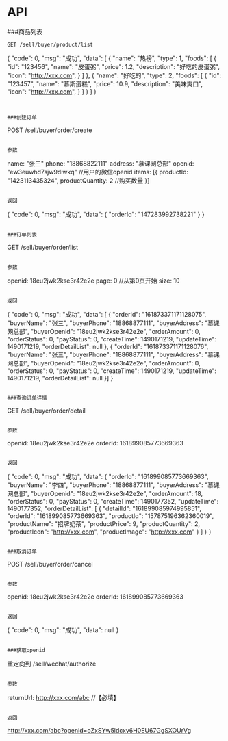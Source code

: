 # API

###商品列表

```
GET /sell/buyer/product/list
```
{
    "code": 0,
    "msg": "成功",
    "data": [
        {
            "name": "热榜",
            "type": 1,
            "foods": [
                {
                    "id": "123456",
                    "name": "皮蛋粥",
                    "price": 1.2,
                    "description": "好吃的皮蛋粥",
                    "icon": "http://xxx.com",
                }
            ]
        },
        {
            "name": "好吃的",
            "type": 2,
            "foods": [
                {
                    "id": "123457",
                    "name": "慕斯蛋糕",
                    "price": 10.9,
                    "description": "美味爽口",
                    "icon": "http://xxx.com",
                }
            ]
        }
    ]
}
```


###创建订单

```
POST /sell/buyer/order/create
```

参数

```
name: "张三"
phone: "18868822111"
address: "慕课网总部"
openid: "ew3euwhd7sjw9diwkq" //用户的微信openid
items: [{
    productId: "1423113435324",
    productQuantity: 2 //购买数量
}]

```

返回

```
{
  "code": 0,
  "msg": "成功",
  "data": {
      "orderId": "147283992738221" 
  }
}
```

###订单列表

```
GET /sell/buyer/order/list
```

参数

```
openid: 18eu2jwk2kse3r42e2e
page: 0 //从第0页开始
size: 10
```

返回

```
{
  "code": 0,
  "msg": "成功",
  "data": [
    {
      "orderId": "161873371171128075",
      "buyerName": "张三",
      "buyerPhone": "18868877111",
      "buyerAddress": "慕课网总部",
      "buyerOpenid": "18eu2jwk2kse3r42e2e",
      "orderAmount": 0,
      "orderStatus": 0,
      "payStatus": 0,
      "createTime": 1490171219,
      "updateTime": 1490171219,
      "orderDetailList": null
    },
    {
      "orderId": "161873371171128076",
      "buyerName": "张三",
      "buyerPhone": "18868877111",
      "buyerAddress": "慕课网总部",
      "buyerOpenid": "18eu2jwk2kse3r42e2e",
      "orderAmount": 0,
      "orderStatus": 0,
      "payStatus": 0,
      "createTime": 1490171219,
      "updateTime": 1490171219,
      "orderDetailList": null
    }]
}
```

###查询订单详情

```
GET /sell/buyer/order/detail
```

参数

```
openid: 18eu2jwk2kse3r42e2e
orderId: 161899085773669363
```

返回

```
{
    "code": 0,
    "msg": "成功",
    "data": {
          "orderId": "161899085773669363",
          "buyerName": "李四",
          "buyerPhone": "18868877111",
          "buyerAddress": "慕课网总部",
          "buyerOpenid": "18eu2jwk2kse3r42e2e",
          "orderAmount": 18,
          "orderStatus": 0,
          "payStatus": 0,
          "createTime": 1490177352,
          "updateTime": 1490177352,
          "orderDetailList": [
            {
                "detailId": "161899085974995851",
                "orderId": "161899085773669363",
                "productId": "157875196362360019",
                "productName": "招牌奶茶",
                "productPrice": 9,
                "productQuantity": 2,
                "productIcon": "http://xxx.com",
                "productImage": "http://xxx.com"
            }
        ]
    }
}
```

###取消订单

```
POST /sell/buyer/order/cancel
```

参数

```
openid: 18eu2jwk2kse3r42e2e
orderId: 161899085773669363
```

返回

```
{
    "code": 0,
    "msg": "成功",
    "data": null
}
```

###获取openid

```
重定向到 /sell/wechat/authorize
```

参数

```
returnUrl: http://xxx.com/abc  //【必填】
```

返回

```
http://xxx.com/abc?openid=oZxSYw5ldcxv6H0EU67GgSXOUrVg
```


